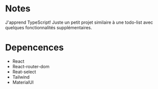 
# Notes

J'apprend TypeScript! Juste un petit projet similaire à une todo-list avec quelques fonctionnalités supplémentaires.

# Depencences

 - React
 - React-router-dom
 - Reat-select
 - Tailwind
 - MaterialUI
